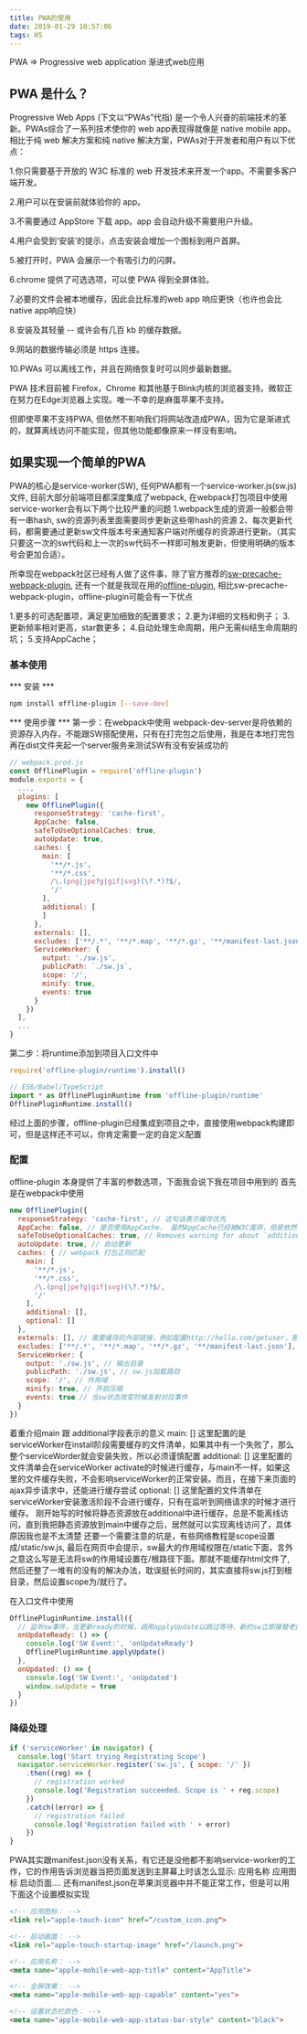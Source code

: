 ```yaml
---
title: PWA的使用
date: 2019-01-29 10:57:06
tags: H5
---
```


PWA => Progressive web application 渐进式web应用

## PWA 是什么？
Progressive Web Apps (下文以“PWAs”代指) 是一个令人兴奋的前端技术的革新。PWAs综合了一系列技术使你的 web app表现得就像是 native mobile app。相比于纯 web 解决方案和纯 native 解决方案，PWAs对于开发者和用户有以下优点：

1.你只需要基于开放的 W3C 标准的 web 开发技术来开发一个app。不需要多客户端开发。

2.用户可以在安装前就体验你的 app。

3.不需要通过 AppStore 下载 app。app 会自动升级不需要用户升级。

4.用户会受到‘安装’的提示，点击安装会增加一个图标到用户首屏。

5.被打开时，PWA 会展示一个有吸引力的闪屏。

6.chrome 提供了可选选项，可以使 PWA 得到全屏体验。

7.必要的文件会被本地缓存，因此会比标准的web app 响应更快（也许也会比native app响应快）

8.安装及其轻量 -- 或许会有几百 kb 的缓存数据。

9.网站的数据传输必须是 https 连接。

10.PWAs 可以离线工作，并且在网络恢复时可以同步最新数据。

PWA 技术目前被 Firefox，Chrome 和其他基于Blink内核的浏览器支持。微软正在努力在Edge浏览器上实现。唯一不幸的是麻蛋苹果不支持。

但即使苹果不支持PWA, 但依然不影响我们将网站改造成PWA，因为它是渐进式的，就算离线访问不能实现，但其他功能都像原来一样没有影响。

## 如果实现一个简单的PWA
PWA的核心是service-worker(SW), 任何PWA都有一个service-worker.js(sw.js)文件, 目前大部分前端项目都深度集成了webpack, 在webpack打包项目中使用service-worker会有以下两个比较严重的问题
1.webpack生成的资源一般都会带有一串hash, sw的资源列表里面需要同步更新这些带hash的资源
2、每次更新代码，都需要通过更新sw文件版本号来通知客户端对所缓存的资源进行更新。（其实只要这一次的sw代码和上一次的sw代码不一样即可触发更新，但使用明确的版本号会更加合适）。

所幸现在webpack社区已经有人做了这件事，除了官方推荐的[sw-precache-webpack-plugin](https://github.com/goldhand/sw-precache-webpack-plugin), 还有一个就是我现在用的[offline-plugin](https://github.com/NekR/offline-plugin), 相比sw-precache-webpack-plugin，offline-plugin可能会有一下优点

1.更多的可选配置项，满足更加细致的配置要求；
2.更为详细的文档和例子；
3.更新频率相对更高，star数更多；
4.自动处理生命周期，用户无需纠结生命周期的坑；
5.支持AppCache；

### 基本使用
*** 安装 ***
```bash
npm install offline-plugin [--save-dev]
```
*** 使用步骤 ***
第一步：在webpack中使用
webpack-dev-server是将依赖的资源存入内存，不能跟SW搭配使用，只有在打完包之后使用，我是在本地打完包再在dist文件夹起一个server服务来测试SW有没有安装成功的
```javascript
// webpack.prod.js
const OfflinePlugin = require('offline-plugin')
module.exports = {
  ...,
  plugins: [
    new OfflinePlugin({
      responseStrategy: 'cache-first',
      AppCache: false,
      safeToUseOptionalCaches: true,
      autoUpdate: true,
      caches: {
        main: [
          '**/*.js',
          '**/*.css',
          /\.(png|jpe?g|gif|svg)(\?.*)?$/,
          '/'
        ],
        additional: [
        ]
      },
      externals: [],
      excludes: ['**/.*', '**/*.map', '**/*.gz', '**/manifest-last.json'],
      ServiceWorker: {
        output: './sw.js',
        publicPath: `./sw.js`,
        scope: '/',
        minify: true,
        events: true
      }
    })
  ],
  ...
}
```
第二步：将runtime添加到项目入口文件中
```javascript
require('offline-plugin/runtime').install()

// ES6/Babel/TypeScript
import * as OfflinePluginRuntime from 'offline-plugin/runtime'
OfflinePluginRuntime.install()
```

经过上面的步骤，offline-plugin已经集成到项目之中，直接使用webpack构建即可，但是这样还不可以，你肯定需要一定的自定义配置

### 配置
offline-plugin 本身提供了丰富的参数选项，下面我会说下我在项目中用到的
首先是在webpack中使用
```javascript
new OfflinePlugin({
  responseStrategy: 'cache-first', // 这句话表示缓存优先
  AppCache: false, // 是否使用AppCache， 虽然AppCache已经被W3C废弃，但是依然有部分浏览器支持，所以offline-plugin默认支持AppCache
  safeToUseOptionalCaches: true, // Removes warning for about `additional` section usage
  autoUpdate: true, // 自动更新
  caches: { // webpack 打包正则匹配
    main: [
      '**/*.js',
      '**/*.css',
      /\.(png|jpe?g|gif|svg)(\?.*)?$/,
      '/'
    ],
    additional: [],
    optional: []
  },
  externals: [], // 需要缓存的外部链接，例如配置http://hello.com/getuser，那么在请求这个接口的时候就会进行接口缓存
  excludes: ['**/.*', '**/*.map', '**/*.gz', '**/manifest-last.json'], // 需要过滤的文件
  ServiceWorker: {
    output: './sw.js', // 输出目录
    publicPath: './sw.js', // sw.js加载路劲
    scope: '/', // 作用域
    minify: true, // 开启压缩
    events: true // 当sw状态改变时候发射对应事件
  }
})

```

着重介绍main 跟 additional字段表示的意义
main: [] 这里配置的是serviceWorker在install阶段需要缓存的文件清单，如果其中有一个失败了，那么整个serviceWorder就会安装失败，所以必须谨慎配置
additional: [] 这里配置的文件清单会在serviceWorker activate的时候进行缓存，与main不一样，如果这里的文件缓存失败，不会影响serviceWorker的正常安装。而且，在接下来页面的ajax异步请求中，还能进行缓存尝试
optional: [] 这里配置的文件清单在serviceWorker安装激活阶段不会进行缓存，只有在监听到网络请求的时候才进行缓存。
刚开始写的时候将静态资源放在additional中进行缓存，总是不能离线访问，直到我把静态资源放到main中缓存之后，居然就可以实现离线访问了，具体原因我也是不太清楚
还要一个需要注意的坑是，有些网络教程是scope设置成/static/sw.js, 最后在网页中会提示，sw最大的作用域权限在/static下面，言外之意这么写是无法将sw的作用域设置在/根路径下面。那就不能缓存html文件了, 然后还整了一堆有的没有的解决办法，耽误挺长时间的，其实直接将sw.js打到根目录，然后设置scope为/就行了。

在入口文件中使用
```javascript
OfflinePluginRuntime.install({
  // 监听sw事件，当更新ready的时候，调用applyUpdate以跳过等待，新的sw立即接替老的sw
  onUpdateReady: () => {
    console.log('SW Event:', 'onUpdateReady')
    OfflinePluginRuntime.applyUpdate()
  },
  onUpdated: () => {
    console.log('SW Event:', 'onUpdated')
    window.swUpdate = true
  }
})
```
### 降级处理
```javascript
if ('serviceWorker' in navigator) {
  console.log('Start trying Registrating Scope')
  navigator.serviceWorker.register('sw.js', { scope: '/' })
    .then((reg) => {
      // registration worked
      console.log('Registration succeeded. Scope is ' + reg.scope)
    })
    .catch((error) => {
      // registration failed
      console.log('Registration failed with ' + error)
    })
}
```

PWA其实跟manifest.json没有关系，有它还是没他都不影响service-worker的工作，它的作用告诉浏览器当把页面发送到主屏幕上时该怎么显示: 应用名称 应用图标 启动页面....
还有manifest.json在苹果浏览器中并不能正常工作，但是可以用下面这个设置模拟实现
```html
<!-- 应用图标： -->
<link rel="apple-touch-icon" href=“/custom_icon.png">

<!-- 启动画面： -->
<link rel="apple-touch-startup-image" href="/launch.png">

<!-- 应用名称： -->
<meta name="apple-mobile-web-app-title" content="AppTitle">

<!-- 全屏效果： -->
<meta name="apple-mobile-web-app-capable" content="yes">

<!-- 设置状态栏颜色： -->
<meta name="apple-mobile-web-app-status-bar-style" content="black">
```
